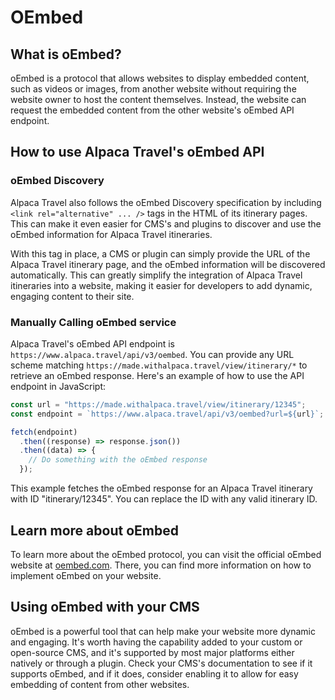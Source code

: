 [//]: # "Title: oEmbed"
[//]: # "Weight: 5"
[//]: # "Layout: 1-col"
[//]: # "TOC: false"

# OEmbed

## What is oEmbed?

oEmbed is a protocol that allows websites to display embedded content, such as
videos or images, from another website without requiring the website owner to
host the content themselves. Instead, the website can request the embedded
content from the other website's oEmbed API endpoint.

## How to use Alpaca Travel's oEmbed API

### oEmbed Discovery

Alpaca Travel also follows the oEmbed Discovery specification by including
`<link rel="alternative" ... />` tags in the HTML of its itinerary pages. This
can make it even easier for CMS's and plugins to discover and use the oEmbed
information for Alpaca Travel itineraries.

With this tag in place, a CMS or plugin can simply provide the URL of the Alpaca
Travel itinerary page, and the oEmbed information will be discovered
automatically. This can greatly simplify the integration of Alpaca Travel
itineraries into a website, making it easier for developers to add dynamic,
engaging content to their site.

### Manually Calling oEmbed service

Alpaca Travel's oEmbed API endpoint is
`https://www.alpaca.travel/api/v3/oembed`. You can provide any URL scheme
matching `https://made.withalpaca.travel/view/itinerary/*` to retrieve an oEmbed
response. Here's an example of how to use the API endpoint in JavaScript:

```javascript
const url = "https://made.withalpaca.travel/view/itinerary/12345";
const endpoint = `https://www.alpaca.travel/api/v3/oembed?url=${url}`;

fetch(endpoint)
  .then((response) => response.json())
  .then((data) => {
    // Do something with the oEmbed response
  });
```

This example fetches the oEmbed response for an Alpaca Travel itinerary with ID
"itinerary/12345". You can replace the ID with any valid itinerary ID.

## Learn more about oEmbed

To learn more about the oEmbed protocol, you can visit the official oEmbed
website at [oembed.com](https://oembed.com). There, you can find more
information on how to implement oEmbed on your website.

## Using oEmbed with your CMS

oEmbed is a powerful tool that can help make your website more dynamic and
engaging. It's worth having the capability added to your custom or open-source
CMS, and it's supported by most major platforms either natively or through a
plugin. Check your CMS's documentation to see if it supports oEmbed, and if it
does, consider enabling it to allow for easy embedding of content from other
websites.
